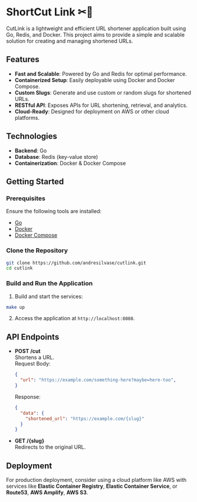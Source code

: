 # ShortCut Link  ✂🔗

CutLink is a lightweight and efficient URL shortener application built using Go, Redis, and Docker. This project aims to provide a simple and scalable solution for creating and managing shortened URLs.

## Features

- **Fast and Scalable**: Powered by Go and Redis for optimal performance.
- **Containerized Setup**: Easily deployable using Docker and Docker Compose.
- **Custom Slugs**: Generate and use custom or random slugs for shortened URLs.
- **RESTful API**: Exposes APIs for URL shortening, retrieval, and analytics.
- **Cloud-Ready**: Designed for deployment on AWS or other cloud platforms.

## Technologies

- **Backend**: Go
- **Database**: Redis (key-value store)
- **Containerization**: Docker & Docker Compose

## Getting Started

### Prerequisites

Ensure the following tools are installed:

- [Go](https://golang.org/doc/install)
- [Docker](https://www.docker.com/)
- [Docker Compose](https://docs.docker.com/compose/)

### Clone the Repository

```bash
git clone https://github.com/andresilvase/cutlink.git
cd cutlink
```

### Build and Run the Application

1. Build and start the services:

```bash
make up
```

2. Access the application at `http://localhost:8080`.

## API Endpoints

- **POST /cut**  
  Shortens a URL.  
  Request Body:  
  ```json
  {
    "url": "https://example.com/something-here?maybe=here-too",  
  }
  ```
  Response:  
  ```json
  {
    "data": {
      "shortened_url": "https://example.com/{slug}"
    }
  }
  ```

- **GET /{slug}**  
  Redirects to the original URL.


## Deployment

For production deployment, consider using a cloud platform like AWS with services like **Elastic Container Registry**, **Elastic Container Service**, or **Route53**, **AWS Amplify**, **AWS S3**.